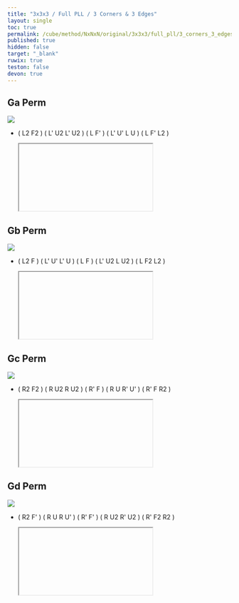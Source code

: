 ```yaml
---
title: "3x3x3 / Full PLL / 3 Corners & 3 Edges"
layout: single
toc: true
permalink: /cube/method/NxNxN/original/3x3x3/full_pll/3_corners_3_edges
published: true
hidden: false
target: "_blank"
ruwix: true
teston: false
devon: true
---
```

<span
  id     = "cube"
  teston = "{{page.teston}}"
  devon  = "{{page.devon}}"
  solved  = "U-" >
</span>

<head>
  <base target = "{{page.target}}">
</head>



## Ga Perm

<a href="https://www.speedsolving.com/wiki/index.php/PLL#G_Permutation_:_a">
  <img
    class = "rotate"
    deg   = 90
    src   = "https://www.speedsolving.com/wiki/images/2/2f/G3.gif"
  />
</a>

- ( L2 F2 ) ( L' U2 L' U2 ) ( L F' ) ( L' U' L U ) ( L F' L2 )

  <iframe
    alg = "L2' F2 L' U2 L' U2 L F' L' U' L U L F' L2'"
  ></iframe>



## Gb Perm

<a href="https://www.speedsolving.com/wiki/index.php/PLL#G_Permutation_:_b">
  <img
    class = "rotate"
    deg   = 90
    src   = "https://www.speedsolving.com/wiki/images/4/4d/G2.gif"
  />
</a>

- ( L2 F ) ( L' U' L' U ) ( L F ) ( L' U2 L U2 ) ( L F2 L2 )

  <iframe
    alg = "L2' F L' U' L' U L F L' U2 L U2 L F2 L2'"
  ></iframe>



## Gc Perm

<a href="https://www.speedsolving.com/wiki/index.php/PLL#G_Permutation_:_c">
  <img
    class = "rotate"
    deg   = 270
    src   = "https://www.speedsolving.com/wiki/images/a/a6/G1.gif"
  />
</a>

- ( R2 F2 ) ( R U2 R U2 ) ( R' F ) ( R U R' U' ) ( R' F R2 )

  <iframe
    alg = "R2 F2' R U2' R U2' R' F R U R' U' R' F R2"
  ></iframe>



## Gd Perm

<a href="https://www.speedsolving.com/wiki/index.php/PLL#G_Permutation_:_d">
  <img
    class = "rotate"
    deg   = 270
    src   = "https://www.speedsolving.com/wiki/images/7/75/G.gif"
  />
</a>

- ( R2 F' ) ( R U R U' ) ( R' F' ) ( R U2 R' U2 ) ( R' F2 R2 )

  <iframe
    alg = "R2 F' R U R U' R' F' R U2' R' U2' R' F2' R2"
  ></iframe>
